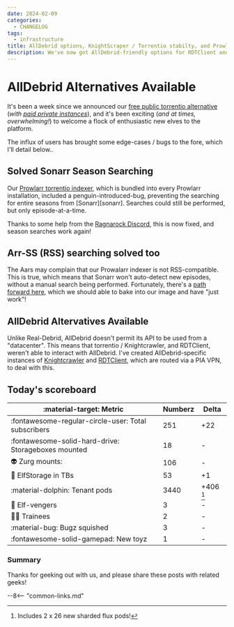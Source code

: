 ```yaml
---
date: 2024-02-09
categories:
  - CHANGELOG
tags:
  - infrastructure
title: AllDebrid options, KnightScraper / Torrentio stabilty, and Prowlarr indexer fixes
description: We've now got AllDebrid-friendly options for RDTClient and Torrentio / Knightcrawler, and season packs are working in Sonarr!
---
```


# AllDebrid Alternatives Available

It's been a week since we announced our [free public torrentio alternative](https://torrentio.elfhosted.com) (*with [paid private instances](https://store.elfhosted.com/product/knightcrawler/)*), and it's been exciting (*and at times, overwhelming!*) to welcome a flock of enthusiastic new elves to the platform.

The influx of users has brought some edge-cases / bugs to the fore, which I'll detail below..

<!-- more -->

## Solved Sonarr Season Searching

Our [Prowlarr torrentio indexer](https://github.com/geek-cookbook/elfhosted-prowlarr-indexers/tree/main/Custom), which is bundled into every Prowlarr installation, included a penguin-introduced-bug, preventing the searching for entire seasons from [Sonarr][sonarr]. Searches could still be performed, but only episode-at-a-time.

Thanks to some help from the [Ragnarock Discord](https://discord.gg/wDgVdH8vNM), this is now fixed, and season searches work again!

## Arr-SS (RSS) searching solved too

The Aars may complain that our Prowalarr indexer is not RSS-compatible. This is true, which means that Sonarr won't auto-detect new episodes, without a manual search being performed. Fortunately, there's a [path forward here](https://github.com/Pukabyte/scannarr), which we should able to bake into our image and have "just work"!

## AllDebrid Altervatives Available

Unlike Real-Debrid, AllDebrid doesn't permit its API to be used from a "datacenter". This means that torrentio / Knightcrawler, and RDTClient, weren't able to interact with AllDebrid. I've created AllDebrid-specific instances of [Knightcrawler](https://store.elfhosted.com/product/knightcrawler-vpn) and [RDTClient](https://store.elfhosted.com/product/rdtclient-alldebrid), which are routed via a PIA VPN, to deal with this.


## Today's scoreboard

:material-target: Metric | Numberz | Delta
---------|----------|----------
:fontawesome-regular-circle-user: Total subscribers | 251 | +22
:fontawesome-solid-hard-drive: Storageboxes mounted | 18 | -
:alien: Zurg mounts: | 106 | -
:floppy_disk: ElfStorage in TBs | 53 | +1
:material-dolphin: Tenant pods | 3440 | +406 [^1]
:superhero: Elf-vengers | 3 | -
:student: Trainees | 2 | -
:material-bug: Bugz squished | 3 | -
:fontawesome-solid-gamepad: New toyz | 1 | -

### Summary

Thanks for geeking out with us, and please share these posts with related geeks!

--8<-- "common-links.md"

[^1]: Includes 2 x 26 new sharded flux pods!